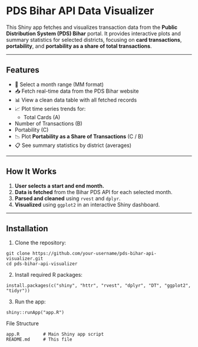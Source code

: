 # PDS Bihar API Data Visualizer

This Shiny app fetches and visualizes transaction data from the **Public Distribution System (PDS) Bihar** portal. It provides interactive plots and summary statistics for selected districts, focusing on **card transactions**, **portability**, and **portability as a share of total transactions**.

---
  
  ## Features
  
  - 🔢 Select a month range (MM format)
- 📥 Fetch real-time data from the PDS Bihar website
- 📊 View a clean data table with all fetched records
- 📈 Plot time series trends for:
  - Total Cards (A)
- Number of Transactions (B)
- Portability (C)
- 📉 Plot **Portability as a Share of Transactions** (C / B)
- 📋 See summary statistics by district (averages)

---
  
  ## How It Works
  
  1. **User selects a start and end month.**
  2. **Data is fetched** from the Bihar PDS API for each selected month.
3. **Parsed and cleaned** using `rvest` and `dplyr`.
4. **Visualized** using `ggplot2` in an interactive Shiny dashboard.

---
  
  ## Installation
  
  1. Clone the repository:
  
```{R}
git clone https://github.com/your-username/pds-bihar-api-visualizer.git
cd pds-bihar-api-visualizer
```

2. Install required R packages:
```{R}
install.packages(c("shiny", "httr", "rvest", "dplyr", "DT", "ggplot2", "tidyr"))
```

3. Run the app:
```{R}
shiny::runApp("app.R")
```


File Structure
```{R}
app.R         # Main Shiny app script
README.md     # This file
```